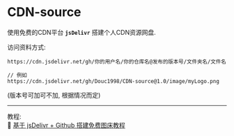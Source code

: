 # CDN-source

使用免费的CDN平台 **`jsDelivr`** 搭建个人CDN资源网盘.

访问资料方式:
```
https://cdn.jsdelivr.net/gh/你的用户名/你的仓库名@发布的版本号/文件夹名/文件名

// 例如
https://cdn.jsdelivr.net/gh/Douc1998/CDN-source@1.0/image/myLogo.png
```

(版本号可加可不加, 根据情况而定)

---
教程:  
🔗  [基于 jsDelivr + Github 搭建免费图床教程](https://blog.douchen.life/%E5%9F%BA%E4%BA%8EjsDelivr-Github%E6%90%AD%E5%BB%BA%E5%85%8D%E8%B4%B9%E5%9B%BE%E5%BA%8A%E6%95%99%E7%A8%8B/)
